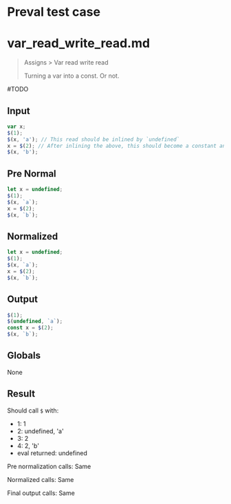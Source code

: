# Preval test case

# var_read_write_read.md

> Assigns > Var read write read
>
> Turning a var into a const. Or not.

#TODO

## Input

`````js filename=intro
var x;
$(1);
$(x, 'a'); // This read should be inlined by `undefined`
x = $(2); // After inlining the above, this should become a constant anyways
$(x, 'b');
`````

## Pre Normal

`````js filename=intro
let x = undefined;
$(1);
$(x, `a`);
x = $(2);
$(x, `b`);
`````

## Normalized

`````js filename=intro
let x = undefined;
$(1);
$(x, `a`);
x = $(2);
$(x, `b`);
`````

## Output

`````js filename=intro
$(1);
$(undefined, `a`);
const x = $(2);
$(x, `b`);
`````

## Globals

None

## Result

Should call `$` with:
 - 1: 1
 - 2: undefined, 'a'
 - 3: 2
 - 4: 2, 'b'
 - eval returned: undefined

Pre normalization calls: Same

Normalized calls: Same

Final output calls: Same
